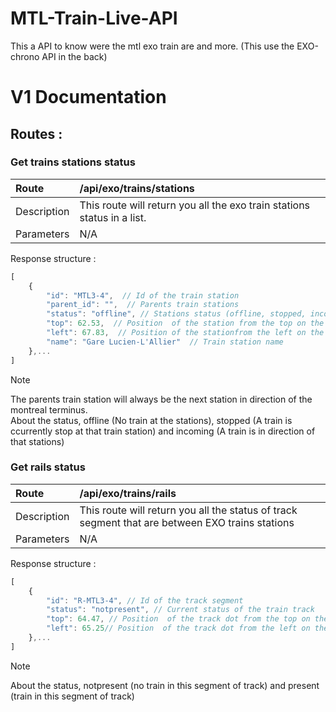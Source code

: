 # **MTL-Train-Live-API**
This a API to know were the mtl exo train are and more. (This use the EXO-chrono API in the back)

# V1 Documentation

## Routes :

### Get trains stations status

| Route        |  /api/exo/trains/stations  | 
| :---         |     :---     | 
| Description  | This route will return you all the exo train stations status in a list.     | 
| Parameters   | N/A     | 

Response structure : 
```js
[  
    {  
        "id": "MTL3-4",  // Id of the train station 
        "parent_id": "",  // Parents train stations
        "status": "offline", // Stations status (offline, stopped, incoming)
        "top": 62.53,  // Position  of the station from the top on the artm map (aspect-ratio: 210 / 297);
        "left": 67.83,  // Position of the stationfrom the left on the artm map (aspect-ratio: 210 / 297);
        "name": "Gare Lucien-L'Allier"  // Train station name 
    },...
]
```
> [!NOTE]
> The parents train station will always be the next station in direction of the montreal terminus.  
> About the status, offline (No train at the stations), stopped (A train is ccurrently stop at that train station) and incoming (A train is in direction of that stations)

### Get rails status

| Route        |  /api/exo/trains/rails  | 
| :---         |     :---     | 
| Description  | This route will return you all the status of track segment that are between EXO trains stations    | 
| Parameters   | N/A     | 

Response structure : 
```js
[  
    {
        "id": "R-MTL3-4", // Id of the track segment 
        "status": "notpresent", // Current status of the train track
        "top": 64.47, // Position  of the track dot from the top on the artm map (aspect-ratio: 210 / 297);
        "left": 65.25// Position  of the track dot from the left on the artm map (aspect-ratio: 210 / 297);
    },...
]
```
> [!NOTE]
> About the status, notpresent (no train in this segment of track) and present (train in this segment of track)
    
    


